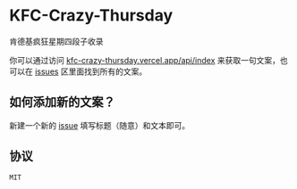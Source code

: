 # KFC-Crazy-Thursday

肯德基疯狂星期四段子收录

你可以通过访问 [kfc-crazy-thursday.vercel.app/api/index](https://kfc-crazy-thursday.vercel.app/api/index) 来获取一句文案，也可以在 [issues](https://github.com/Nthily/KFC-Crazy-Thursday/issues?q=is%3Aissue+label%3A%E6%96%87%E6%A1%88%E6%8F%90%E4%BE%9B+) 区里面找到所有的文案。

## 如何添加新的文案？

新建一个新的 [issue](https://github.com/Nthily/KFC-Crazy-Thursday/issues/new) 填写标题（随意）和文本即可。

## 协议 

`MIT`

